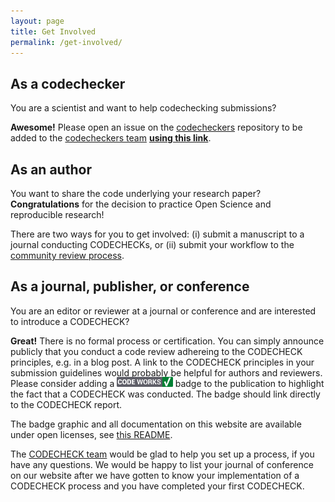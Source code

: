 ```yaml
---
layout: page
title: Get Involved
permalink: /get-involved/
---
```


## As a codechecker

You are a scientist and want to help codechecking submissions?

**Awesome!**
Please open an issue on the [codecheckers](https://github.com/codecheckers/codecheckers) repository to be added to the [codecheckers team](https://github.com/codecheckers/codecheckers) **[using this link](https://github.com/codecheckers/codecheckers/issues/new?assignees=nuest&labels=registration&template=codechecker-registration.md&title=Register+as+codechecker)**.

## As an author

You want to share the code underlying your research paper? **Congratulations** for the decision to practice Open Science and reproducible research!

There are two ways for you to get involved: (i) submit a manuscript to a journal conducting CODECHECKs, or (ii) submit your workflow to the [community review process](/guide/community-process).

## As a journal, publisher, or conference

You are an editor or reviewer at a journal or conference and are interested to introduce a CODECHECK?

**Great!**
There is no formal process or certification.
You can simply announce publicly that you conduct a code review adhereing to the CODECHECK principles, e.g. in a blog post.
A link to the CODECHECK principles in your submission guidelines would probably be helpful for authors and reviewers.
Please consider adding a <img src="/img/codeworks-badge.svg" alt="CODECHECK badge" height="16" style="margin-top: -4px;" /> badge to the publication to highlight the fact that a CODECHECK was conducted.
The badge should link directly to the CODECHECK report.

The badge graphic and all documentation on this website are available under open licenses, see [this README](https://github.com/codecheckers/website/blob/master/README.md).

The [CODECHECK team](/partners) would be glad to help you set up a process, if you have any questions.
We would be happy to list your journal of conference on our website after we have gotten to know your implementation of a CODECHECK process and you have completed your first CODECHECK.
